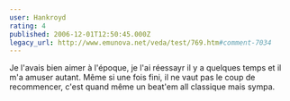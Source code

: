 ```yaml
---
user: Hankroyd
rating: 4
published: 2006-12-01T12:50:45.000Z
legacy_url: http://www.emunova.net/veda/test/769.htm#comment-7034
---
```

Je l'avais bien aimer à l'époque, je l'ai réessayr il y a quelques temps et il m'a amuser autant. Même si une fois fini, il ne vaut pas le coup de recommencer, c'est quand même un beat'em all classique mais sympa.